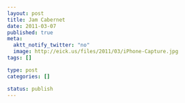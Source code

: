 ```yaml
--- 
layout: post
title: Jam Cabernet
date: 2011-03-07
published: true
meta: 
  aktt_notify_twitter: "no"
  image: http://eick.us/files/2011/03/iPhone-Capture.jpg
tags: []

type: post
categories: []

status: publish
---
```


